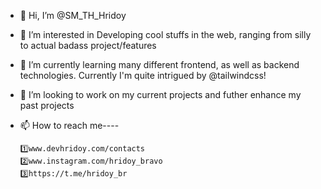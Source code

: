 - 👋 Hi, I’m @SM_TH_Hridoy
- 👀 I’m interested in Developing cool stuffs in the web, ranging from silly to actual badass project/features 
- 🌱 I’m currently learning many different frontend, as well as backend technologies. Currently I'm quite intrigued by @tailwindcss!  
- 💞️ I’m looking to work on my current projects and futher enhance my past projects
- 📫 How to reach me----
            
      1️⃣www.devhridoy.com/contacts
      2️⃣www.instagram.com/hridoy_bravo
      3️⃣https://t.me/hridoy_br

<!---
TanvirHasanHridoy/TanvirHasanHridoy is a ✨ special ✨ repository because its `README.md` (this file) appears on your GitHub profile.
You can click the Preview link to take a look at your changes.
--->
